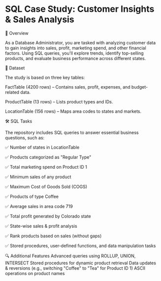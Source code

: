 # SQL Case Study: Customer Insights & Sales Analysis


📌 Overview

As a Database Administrator, you are tasked with analyzing customer data to gain insights into sales, profit, marketing spend, and other financial factors. Using SQL queries, you'll explore trends, identify top-selling products, and evaluate business performance across different states.

📂 Dataset

The study is based on three key tables:

FactTable (4200 rows) – Contains sales, profit, expenses, and budget-related data.

ProductTable (13 rows) – Lists product types and IDs.

LocationTable (156 rows) – Maps area codes to states and markets.

🛠️ SQL Tasks

The repository includes SQL queries to answer essential business questions, such as:


✅ Number of states in LocationTable

✅ Products categorized as "Regular Type"

✅ Total marketing spend on Product ID 1

✅ Minimum sales of any product

✅ Maximum Cost of Goods Sold (COGS)

✅ Products of type Coffee

✅ Average sales in area code 719

✅ Total profit generated by Colorado state

✅ State-wise sales & profit analysis

✅ Rank products based on sales (without gaps)

✅ Stored procedures, user-defined functions, and data manipulation tasks


🔍 Additional Features
Advanced queries using ROLLUP, UNION, INTERSECT
Stored procedures for dynamic product retrieval
Data updates & reversions (e.g., switching "Coffee" to "Tea" for Product ID 1)
ASCII operations on product names
